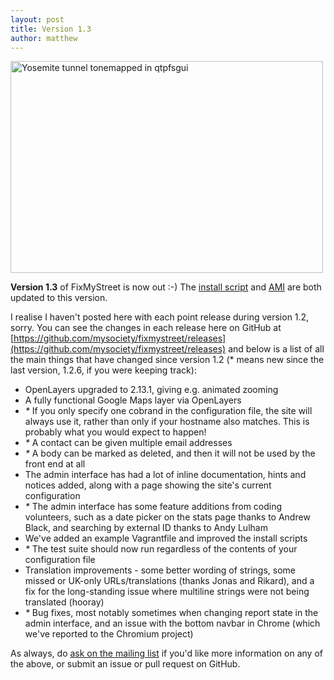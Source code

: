 ```yaml
---
layout: post
title: Version 1.3
author: matthew
---
```


<a href="http://www.flickr.com/photos/jasonbacon/2281783615/" title="Yosemite tunnel tonemapped in qtpfsgui by nineball2727, on Flickr"><img class="r" src="http://farm3.staticflickr.com/2252/2281783615_d1cb6f7ccd.jpg" width="500" height="339" alt="Yosemite tunnel tonemapped in qtpfsgui"></a>

**Version 1.3** of FixMyStreet is now out :-) The [install
script](/install/install-script/) and [AMI](/install/ami/)  are both updated to
this version.

I realise I haven't posted here with each point release during version 1.2,
sorry. You can see the changes in each release here on GitHub at
[https://github.com/mysociety/fixmystreet/releases](https://github.com/mysociety/fixmystreet/releases) and below is a list of all
the main things that have changed since version 1.2 (* means new since the
last version, 1.2.6, if you were keeping track):

* OpenLayers upgraded to 2.13.1, giving e.g. animated zooming
* A fully functional Google Maps layer via OpenLayers
* *\** If you only specify one cobrand in the configuration file, the site will
  always use it, rather than only if your hostname also matches. This is
  probably what you would expect to happen!
* *\** A contact can be given multiple email addresses
* *\** A body can be marked as deleted, and then it will not be used by the
  front end at all
* The admin interface has had a lot of inline documentation, hints and notices
  added, along with a page showing the site's current configuration
* *\** The admin interface has some feature additions from coding volunteers,
  such as a date picker on the stats page thanks to Andrew Black, and searching
  by external ID thanks to Andy Lulham
* We've added an example Vagrantfile and improved the install scripts
* *\** The test suite should now run regardless of the contents of your
  configuration file
* Translation improvements - some better wording of strings, some missed or
  UK-only URLs/translations (thanks Jonas and Rikard), and a fix for the
  long-standing issue where multiline strings were not being translated
  (hooray)
* *\** Bug fixes, most notably sometimes when changing report state in the admin
  interface, and an issue with the bottom navbar in Chrome (which we've
  reported to the Chromium project)

As always, do [ask on the mailing list](/community/) if you'd like more
information on any of the above, or submit an issue or pull request on GitHub.
